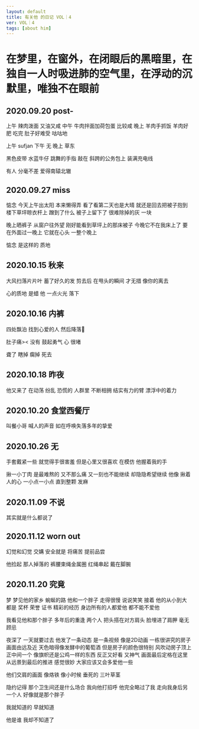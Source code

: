 ```yaml
---
layout: default
title: 有关他 的日记 VOL｜4
ver: VOL｜4
tags: [about him]
---
```

# 在梦里，在窗外，在闭眼后的黑暗里，在独自一人时吸进肺的空气里，在浮动的沉默里，唯独不在眼前

## 2020.09.20 post-
上午 辣肉泼面 又油又咸
中午 牛肉拌面加荷包蛋 比较咸
晚上 羊肉手抓饭 羊肉好肥
吃完 肚子好难受 咕咕地

上午 sufjan
下午 无
晚上 草东

黑色皮带 水蓝牛仔
跳舞的手指
敲在 斜跨的公务包上
装满充电线

有人 分毫不差 爱得南辕北辙

## 2020.09.27 miss
惦念 
今天上午出太阳
本来懒得弄
看了看第二天也是大晴
就还是回去把被子抱到楼下草坪晾衣杆上
蹭到了什么
被子上留下了 很难除掉的灰 
一块

晚上晒裤子
从窗户往外望
刚好能看到草坪上的那床被子
今晚它不在我床上了
要在外面过一晚上
它就在心头
一整个晚上

惦念 是这样的 质地

## 2020.10.15 秋来
大风扫落片片叶
蓄了好久的发
剪去后
在甩头的瞬间
才无措
像你的离去

心的质地 是蜡
他 
一点火光 落下

## 2020.10.16 内裤
四处飘泊
找到心爱的人
然后降落🛬️

肚子痛><
没有 鼓起勇气
心  很堵

聋了
瞎掉
瘸掉
死去

## 2020.10.18 昨夜
他又来了
在动荡
纷乱
恐慌的
人群里
不断相拥
结实有力的臂
漂浮中的着力

## 2020.10.20 食堂西餐厅
叫餐小哥 喊人的声音
如在呼唤失落多年的挚爱

## 2020.10.26 无
手套戴紧一些
就觉得手很害羞
但是心里又很喜欢
在模仿
他握着我的手

揪一小丁肉
是最难熬的
又不那么痛
又一刻也不能继续
却隐隐希望继续
他像
揪着人的心
一小点一小点
直到整颗
发麻

## 2020.11.09 不说
其实就是什么都说了

## 2020.11.12 worn out
幻觉和幻觉 交媾
安全就是 
将痛苦 提前品尝

他捡起 那人掉落的 裤腰束绳金属圈
红绳串起 戴在脚腕

## 2020.11.20 究竟
梦
梦见他的家乡
蜿蜒的路
他和一个胖子
走得很慢
说说笑笑
接着
他的从小到大
都是 奖杯
荣誉
证书
精彩的经历
身边所有的人都爱他
都不能不爱他

我看见他和那个胖子
多年后的重逢
两个人
把头搭在对方肩头
脸埋进了肩胛
毫无顾忌

夜深了
一天就要过去
他发了一条动态
是一条视频
像是2D动画
一栋很讲究的房子
画面由远及近
天色暗得像发酵中的葡萄酒
但是房子的颜色很特别
风吹动房子顶上
正中间一个
像旗帜还是公鸡一样的东西
反正又好看 又神气
画面最后定格在这里
从远景到最后的推进
感觉很妙
大家应该又会多爱他一些

他们交肩的画面
像烙铁
像小时候 垂死的 三叶草茎

隐约记得
那个卫生间还是什么场合
我向他打招呼
他完全略过了我
走向我身后另一个人
好像就是那个胖子

我就知道的
早就知道

他是谁
我却不知道了
<!-- <h4 class=edge>{{ page.date | date_to_string }}</h4> -->
